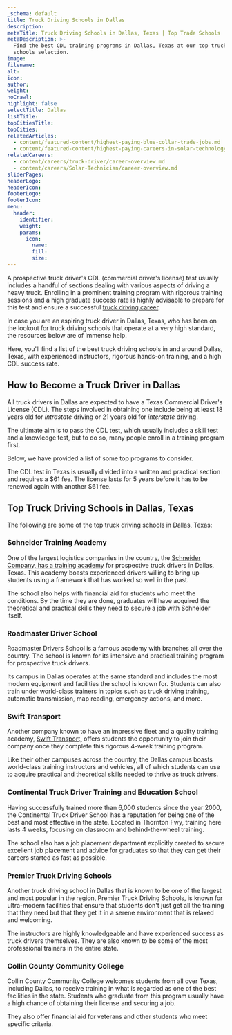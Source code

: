 ```yaml
---
_schema: default
title: Truck Driving Schools in Dallas
description:
metaTitle: Truck Driving Schools in Dallas, Texas | Top Trade Schools
metaDescription: >-
  Find the best CDL training programs in Dallas, Texas at our top truck driving
  schools selection. 
image:
filename:
alt:
icon:
author:
weight:
noCrawl:
highlight: false
selectTitle: Dallas
listTitle:
topCitiesTitle:
topCities:
relatedArticles:
  - content/featured-content/highest-paying-blue-collar-trade-jobs.md
  - content/featured-content/highest-paying-careers-in-solar-technology.md
relatedCareers:
  - content/careers/truck-driver/career-overview.md
  - content/careers/Solar-Technician/career-overview.md
sliderPages:
headerLogo:
headerIcon:
footerLogo:
footerIcon:
menu:
  header:
    identifier:
    weight:
    params:
      icon:
        name:
        fill:
        size:
---
```

A prospective truck driver's CDL (commercial driver's license) test usually includes a handful of sections dealing with various aspects of driving a heavy truck. Enrolling in a prominent training program with rigorous training sessions and a high graduate success rate is highly advisable to prepare for this test and ensure a successful [truck driving career](https://toptradeschools.com/careers/truck-driver/career-overview/).

In case you are an aspiring truck driver in Dallas, Texas, who has been on the lookout for truck driving schools that operate at a very high standard, the resources below are of immense help.

Here, you'll find a list of the best truck driving schools in and around Dallas, Texas, with experienced instructors, rigorous hands-on training, and a high CDL success rate.

## **How to Become a Truck Driver in Dallas**

All truck drivers in Dallas are expected to have a Texas Commercial Driver's License (CDL). The steps involved in obtaining one include being at least 18 years old for *intrastate* driving or 21 years old for *interstate* driving.

The ultimate aim is to pass the CDL test, which usually includes a skill test and a knowledge test, but to do so, many people enroll in a training program first.

Below, we have provided a list of some top programs to consider.

The CDL test in Texas is usually divided into a written and practical section and requires a $61 fee. The license lasts for 5 years before it has to be renewed again with another $61 fee.

## **Top Truck Driving Schools in Dallas, Texas**

The following are some of the top truck driving schools in Dallas, Texas:

### **Schneider Training Academy**

One of the largest logistics companies in the country, the [Schneider Company, has a training academy](https://schneiderjobs.com/truck-driving-jobs/inexperienced/paid-cdl-training) for prospective truck drivers in Dallas, Texas. This academy boasts experienced drivers willing to bring up students using a framework that has worked so well in the past.

The school also helps with financial aid for students who meet the conditions. By the time they are done, graduates will have acquired the theoretical and practical skills they need to secure a job with Schneider itself.

### Roadmaster Driver School

Roadmaster Drivers School is a famous academy with branches all over the country. The school is known for its intensive and practical training program for prospective truck drivers.

Its campus in Dallas operates at the same standard and includes the most modern equipment and facilities the school is known for. Students can also train under world-class trainers in topics such as truck driving training, automatic transmission, map reading, emergency actions, and more.

### Swift Transport

Another company known to have an impressive fleet and a quality training academy, [Swift Transport,](https://www.swifttrans.com/locations/terminal/lancaster-tx) offers students the opportunity to join their company once they complete this rigorous 4-week training program.

Like their other campuses across the country, the Dallas campus boasts world-class training instructors and vehicles, all of which students can use to acquire practical and theoretical skills needed to thrive as truck drivers.

### Continental Truck Driver Training and Education School

Having successfully trained more than 6,000 students since the year 2000, the Continental Truck Driver School has a reputation for being one of the best and most effective in the state. Located in Thornton Fwy, training here lasts 4 weeks, focusing on classroom and behind-the-wheel training.

The school also has a job placement department explicitly created to secure excellent job placement and advice for graduates so that they can get their careers started as fast as possible.

### Premier Truck Driving Schools

Another truck driving school in Dallas that is known to be one of the largest and most popular in the region, Premier Truck Driving Schools, is known for ultra-modern facilities that ensure that students don't just get all the training that they need but that they get it in a serene environment that is relaxed and welcoming.

The instructors are highly knowledgeable and have experienced success as truck drivers themselves. They are also known to be some of the most professional trainers in the entire state.

### Collin County Community College

Collin County Community College welcomes students from all over Texas, including Dallas, to receive training in what is regarded as one of the best facilities in the state. Students who graduate from this program usually have a high chance of obtaining their license and securing a job.

They also offer financial aid for veterans and other students who meet specific criteria.